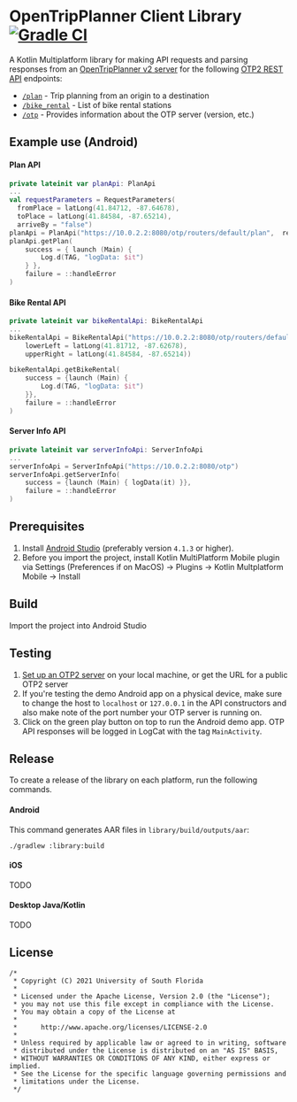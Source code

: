# OpenTripPlanner Client Library [![Gradle CI](https://github.com/CUTR-at-USF/opentripplanner-client-library/actions/workflows/gradle.yml/badge.svg)](https://github.com/CUTR-at-USF/opentripplanner-client-library/actions/workflows/gradle.yml)

A Kotlin Multiplatform library for making API requests and parsing responses from an [OpenTripPlanner v2 server](http://www.opentripplanner.org/) for the following [OTP2 REST API](http://dev.opentripplanner.org/apidoc/2.0.0/index.html) endpoints:
* [`/plan`](http://dev.opentripplanner.org/apidoc/2.0.0/resource_PlannerResource.html) - Trip planning from an origin to a destination
* [`/bike_rental`](http://dev.opentripplanner.org/apidoc/2.0.0/resource_BikeRental.html) - List of bike rental stations
* [`/otp`](http://dev.opentripplanner.org/apidoc/2.0.0/resource_ServerInfo.html) - Provides information about the OTP server (version, etc.)

## Example use (Android)

#### Plan API

```kotlin
private lateinit var planApi: PlanApi
...
val requestParameters = RequestParameters(
  fromPlace = latLong(41.84712, -87.64678),
  toPlace = latLong(41.84584, -87.65214),
  arriveBy = "false")
planApi = PlanApi("https://10.0.2.2:8080/otp/routers/default/plan",  requestParameters)
planApi.getPlan(
    success = { launch (Main) {
        Log.d(TAG, "logData: $it")
    } },
    failure = ::handleError
)
```

#### Bike Rental API

```kotlin
private lateinit var bikeRentalApi: BikeRentalApi
...
bikeRentalApi = BikeRentalApi("https://10.0.2.2:8080/otp/routers/default/bike_rental",
    lowerLeft = latLong(41.81712, -87.62678),
    upperRight = latLong(41.84584, -87.65214))

bikeRentalApi.getBikeRental(
    success = {launch (Main) { 
        Log.d(TAG, "logData: $it") 
    }},
    failure = ::handleError
)
```

#### Server Info API

```kotlin
private lateinit var serverInfoApi: ServerInfoApi
...
serverInfoApi = ServerInfoApi("https://10.0.2.2:8080/otp")
serverInfoApi.getServerInfo(
    success = {launch (Main) { logData(it) }},
    failure = ::handleError
)
```

## Prerequisites
1) Install [Android Studio](https://developer.android.com/studio) (preferably version `4.1.3` or higher).
2) Before you import the project, install Kotlin MultiPlatform Mobile plugin via Settings (Preferences if on MacOS) -> Plugins -> Kotlin Multplatform Mobile -> Install

## Build
Import the project into Android Studio

## Testing
1. [Set up an OTP2 server](http://docs.opentripplanner.org/en/latest/Basic-Tutorial/) on your local machine, or get the URL for a public OTP2 server
1. If you're testing the demo Android app on a physical device, make sure to change the host to `localhost` or `127.0.0.1` in the API constructors and also make note of the port number your OTP server is running on.
1. Click on the green play button on top to run the Android demo app. OTP API responses will be logged in LogCat with the tag `MainActivity`.

## Release
To create a release of the library on each platform, run the following commands.

#### Android

This command generates AAR files in `library/build/outputs/aar`:

```
./gradlew :library:build
```

#### iOS

TODO

#### Desktop Java/Kotlin

TODO

## License
```
/*
 * Copyright (C) 2021 University of South Florida
 *
 * Licensed under the Apache License, Version 2.0 (the "License");
 * you may not use this file except in compliance with the License.
 * You may obtain a copy of the License at
 *
 *      http://www.apache.org/licenses/LICENSE-2.0
 *
 * Unless required by applicable law or agreed to in writing, software
 * distributed under the License is distributed on an "AS IS" BASIS,
 * WITHOUT WARRANTIES OR CONDITIONS OF ANY KIND, either express or implied.
 * See the License for the specific language governing permissions and
 * limitations under the License.
 */
```
